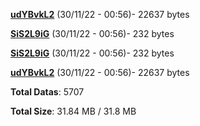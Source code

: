 [**udYBvkL2**](/data/udYBvkL2.txt) (30/11/22 - 00:56)- 22637 bytes

[**SiS2L9iG**](/data/SiS2L9iG.txt) (30/11/22 - 00:56)- 232 bytes

[**SiS2L9iG**](/data/SiS2L9iG.txt) (30/11/22 - 00:56)- 232 bytes

[**udYBvkL2**](/data/udYBvkL2.txt) (30/11/22 - 00:56)- 22637 bytes

**Total Datas**: 5707

**Total Size**: 31.84 MB / 31.8 MB